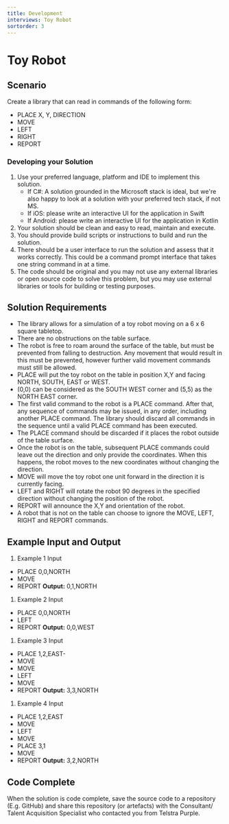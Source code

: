 ```yaml
---
title: Development
interviews: Toy Robot
sortorder: 3
---
```


# Toy Robot

## Scenario

Create a library that can read in commands of the following form:

- PLACE X, Y, DIRECTION
- MOVE
- LEFT
- RIGHT
- REPORT

### Developing your Solution

1. Use your preferred language, platform and IDE to implement this solution.
   - If C#: A solution grounded in the Microsoft stack is ideal, but we're also happy to look at a solution with your preferred tech stack, if not MS.
   - If iOS: please write an interactive UI for the application in Swift
   - If Android: please write an interactive UI for the application in Kotlin
2. Your solution should be clean and easy to read, maintain and execute.
3. You should provide build scripts or instructions to build and run the solution.
4. There should be a user interface to run the solution and assess that it works correctly. This could be a command prompt interface that takes one string command in at a time.
5. The code should be original and you may not use any external libraries or open source code to solve this problem, but you may use external libraries or tools for building or testing purposes.

## Solution Requirements

- The library allows for a simulation of a toy robot moving on a 6 x 6 square tabletop.
- There are no obstructions on the table surface.
- The robot is free to roam around the surface of the table, but must be prevented from falling to destruction. Any movement that would result in this must be prevented, however further valid movement commands must still be allowed.
- PLACE will put the toy robot on the table in position X,Y and facing NORTH, SOUTH, EAST or WEST.
- (0,0) can be considered as the SOUTH WEST corner and (5,5) as the NORTH EAST corner.
- The first valid command to the robot is a PLACE command. After that, any sequence of commands may be issued, in any order, including another PLACE command. The library should discard all commands in the sequence until a valid PLACE command has been executed.
- The PLACE command should be discarded if it places the robot outside of the table surface.
- Once the robot is on the table, subsequent PLACE commands could leave out the direction and only provide the coordinates. When this happens, the robot moves to the new coordinates without changing the direction.
- MOVE will move the toy robot one unit forward in the direction it is currently facing.
- LEFT and RIGHT will rotate the robot 90 degrees in the specified direction without changing the position of the robot.
- REPORT will announce the X,Y and orientation of the robot.
- A robot that is not on the table can choose to ignore the MOVE, LEFT, RIGHT and REPORT commands.

## Example Input and Output

1. Example 1 Input

- PLACE 0,0,NORTH
- MOVE
- REPORT
  **Output:** 0,1,NORTH

1. Example 2 Input

- PLACE 0,0,NORTH
- LEFT
- REPORT
  **Output:** 0,0,WEST

1. Example 3 Input

- PLACE 1,2,EAST-
- MOVE
- MOVE
- LEFT
- MOVE
- REPORT
  **Output:** 3,3,NORTH

1. Example 4 Input

- PLACE 1,2,EAST
- MOVE
- LEFT
- MOVE
- PLACE 3,1
- MOVE
- REPORT
  **Output:** 3,2,NORTH

## Code Complete

When the solution is code complete, save the source code to a repository (E.g. GitHub) and share this repository (or artefacts) with the Consultant/ Talent Acquisition Specialist who contacted you from Telstra Purple.
